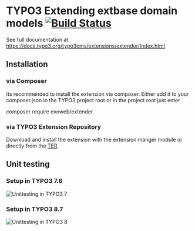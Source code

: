 TYPO3 Extending extbase domain models [![Build Status](https://travis-ci.org/evoWeb/extender.svg?branch=master)](https://travis-ci.org/evoWeb/extender)
=====================================

See full documentation at https://docs.typo3.org/typo3cms/extensions/extender/Index.html

## Installation

### via Composer

Its recommended to install the extension via composer. Either add it to your composer.json
in the TYPO3 project root or in the project root just enter 

composer require evoweb/extender

### via TYPO3 Extension Repository

Download and install the extension with the extension manger module or directly from the
[TER](https://extensions.typo3.org/extension/extender/).


## Unit testing

### Setup in TYPO3 7.6
![Unittesting in TYPO3 7][unit7]

### Setup in TYPO3 8.7
![Unittesting in TYPO3 8][unit8]


[unit7]: Documentation/Images/unittesting_typo3_7.png
[unit8]: Documentation/Images/unittesting_typo3_8.png
